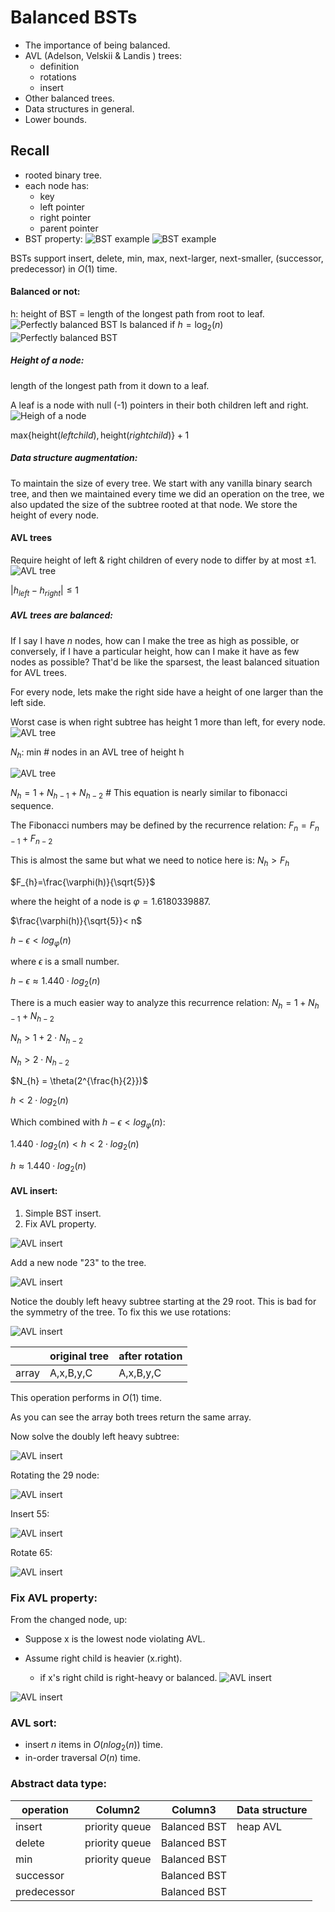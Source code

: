 # Balanced BSTs
- The importance of being balanced.
- AVL (Adelson, Velskii & Landis ) trees:
  - definition
  - rotations
  - insert
- Other balanced trees.
- Data structures in general.
- Lower bounds.

## Recall
- rooted binary tree.
- each node has:
  - key
  - left pointer
  - right pointer
  - parent pointer
- BST property:
![BST example](BST0.jpg)
![BST example](BST1.jpg)

BSTs support insert, delete, min, max, next-larger, next-smaller, 
(successor, predecessor) in $O(1)$ time.


#### Balanced or not:
h: height of BST = length of the longest path from root to leaf.
![Perfectly balanced BST](BST3.jpg)
Is balanced if $h = \log_2(n)$
![Perfectly balanced BST](BST5.jpg)

##### Height of a node:
length of the longest path from it down to a leaf.

A leaf is a node with null (-1) pointers in their both children left and right.
![Heigh of a node](BST8.jpg)

$\text{max}\{\text{height}(left child), \text{height}(right child)\}+1$

##### Data structure augmentation:
To maintain the size of every tree.
We start with any vanilla binary search tree, and then we maintained every time 
we did an operation on the tree, we also updated the size of the subtree rooted
at that node. We store the height of every node.

#### AVL trees
Require height of left & right children of every node to differ by at most $\pm 1$.
![AVL tree](BST9.jpg)

$|h_{left}-h_{right}| \leq 1$

##### AVL trees are balanced:
If I say I have $n$  nodes, how can I make the tree as high as possible, or 
conversely, if I have a particular height, how can I make it have as few nodes
as possible? That'd be like the sparsest, the least balanced situation for AVL trees.

For every node, lets make the right side have a height of one larger than the left side.

Worst case is when right subtree has height 1 more than left, for every node.
![AVL tree](BST10.jpg)

$N_{h}$: min # nodes in an AVL tree of height h

![AVL tree](BST12.jpg)

$N_{h}=1+ N_{h-1} + N_{h-2}$ # This equation is nearly similar to fibonacci sequence.

The Fibonacci numbers may be defined by the recurrence relation:
$F_{n}=F_{n-1}+F_{n-2}$

This is almost the same but what we need to notice here is:
$N_{h} > F_{h}$

$F_{h}=\frac{\varphi(h)}{\sqrt{5}}$

where the height of a node is $\varphi=1.6180339887$.

$\frac{\varphi(h)}{\sqrt{5}}< n$

$h - \epsilon < log_{\varphi}(n)$

where $\epsilon$ is a small number.

$h - \epsilon \approx 1.440 \cdot log_2(n)$

There is a much easier way to analyze this recurrence relation:
$N_{h}=1+ N_{h-1} + N_{h-2}$ 

$N_{h} > 1 + 2 \cdot N_{h-2}$ 

$N_{h} > 2 \cdot N_{h-2}$ 

$N_{h} = \theta(2^{\frac{h}{2}})$ 

$h < 2 \cdot log_2(n)$

Which combined with $h - \epsilon < log_{\varphi}(n)$:

$1.440 \cdot log_2(n) < h < 2 \cdot log_2(n)$

$h \approx 1.440 \cdot log_2(n)$

#### AVL insert:
1. Simple BST insert.
2. Fix AVL property.

![AVL insert](BST13.jpg)

Add a new node "$23$" to the tree.

![AVL insert](BST14.jpg)

Notice the doubly left heavy subtree starting at the $29$ root.
This is bad for the symmetry of the tree. To fix this 
we use rotations:

![AVL insert](BST18.jpg)

|  | original tree   | after rotation  |
|-------------- | -------------- | -------------- |
| array    | A,x,B,y,C     | A,x,B,y,C     |

This operation performs in $O(1)$ time.

As you can see the array both trees return the same array.

Now solve the doubly left heavy subtree:

![AVL insert](BST13.jpg)

Rotating the 29 node:

![AVL insert](BST19.jpg)

Insert 55:

![AVL insert](BST21.jpg)

Rotate 65:

![AVL insert](BST23.jpg)

### Fix AVL property:
From the changed node, up:
- Suppose x is the lowest node violating AVL.
- Assume right child is heavier (x.right).

  - if x's right child is right-heavy or balanced.
![AVL insert](BST24.jpg)

![AVL insert](BST25.jpg)

### AVL sort:
- insert $n$ items in $O(n log_2(n))$ time.
- in-order traversal $O(n)$ time.

### Abstract data type:

| operation  | Column2   | Column3   | Data structure |
|----------- | ----------| ----------| -----   |
| insert     | priority queue | Balanced BST | heap AVL |
| delete     | priority queue | Balanced BST | |
| min        | priority queue | Balanced BST | |
| successor  |                | Balanced BST | |
| predecessor|                | Balanced BST | |

